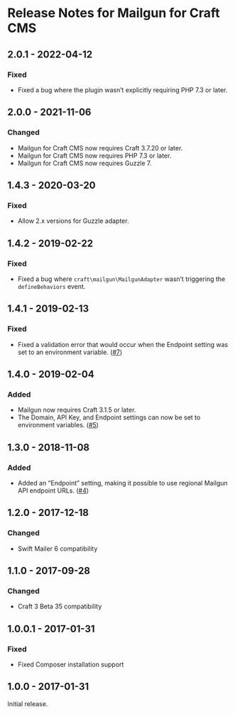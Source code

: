 # Release Notes for Mailgun for Craft CMS

## 2.0.1 - 2022-04-12

### Fixed
- Fixed a bug where the plugin wasn’t explicitly requiring PHP 7.3 or later.

## 2.0.0 - 2021-11-06

### Changed
- Mailgun for Craft CMS now requires Craft 3.7.20 or later.
- Mailgun for Craft CMS now requires PHP 7.3 or later.
- Mailgun for Craft CMS now requires Guzzle 7.

## 1.4.3 - 2020-03-20

### Fixed
- Allow 2.x versions for Guzzle adapter.

## 1.4.2 - 2019-02-22

### Fixed
- Fixed a bug where `craft\mailgun\MailgunAdapter` wasn’t triggering the `defineBehaviors` event.

## 1.4.1 - 2019-02-13

### Fixed
- Fixed a validation error that would occur when the Endpoint setting was set to an environment variable. ([#7](https://github.com/craftcms/mailgun/issues/7))

## 1.4.0 - 2019-02-04

### Added
- Mailgun now requires Craft 3.1.5 or later.
- The Domain, API Key, and Endpoint settings can now be set to environment variables. ([#5](https://github.com/craftcms/mailgun/issues/5))

## 1.3.0 - 2018-11-08

### Added
- Added an “Endpoint” setting, making it possible to use regional Mailgun API endpoint URLs. ([#4](https://github.com/craftcms/mailgun/pull/4))

## 1.2.0 - 2017-12-18

### Changed
- Swift Mailer 6 compatibility

## 1.1.0 - 2017-09-28

### Changed
- Craft 3 Beta 35 compatibility

## 1.0.0.1 - 2017-01-31

### Fixed
- Fixed Composer installation support  

## 1.0.0 - 2017-01-31

Initial release.

